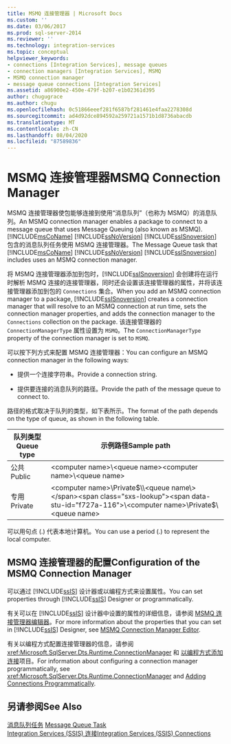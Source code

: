 ```yaml
---
title: MSMQ 连接管理器 | Microsoft Docs
ms.custom: ''
ms.date: 03/06/2017
ms.prod: sql-server-2014
ms.reviewer: ''
ms.technology: integration-services
ms.topic: conceptual
helpviewer_keywords:
- connections [Integration Services], message queues
- connection managers [Integration Services], MSMQ
- MSMQ connection manager
- message queue connections [Integration Services]
ms.assetid: a86900e2-450e-479f-b207-e1b02361d395
author: chugugrace
ms.author: chugu
ms.openlocfilehash: 0c51866eeef281f6587bf281461e4faa2278308d
ms.sourcegitcommit: ad4d92dce894592a259721a1571b1d8736abacdb
ms.translationtype: MT
ms.contentlocale: zh-CN
ms.lasthandoff: 08/04/2020
ms.locfileid: "87589836"
---
```

# <a name="msmq-connection-manager"></a><span data-ttu-id="f727a-102">MSMQ 连接管理器</span><span class="sxs-lookup"><span data-stu-id="f727a-102">MSMQ Connection Manager</span></span>
  <span data-ttu-id="f727a-103">MSMQ 连接管理器使包能够连接到使用“消息队列”（也称为 MSMQ）的消息队列。</span><span class="sxs-lookup"><span data-stu-id="f727a-103">An MSMQ connection manager enables a package to connect to a message queue that uses Message Queuing (also known as MSMQ).</span></span> <span data-ttu-id="f727a-104">[!INCLUDE[msCoName](../../includes/msconame-md.md)] [!INCLUDE[ssNoVersion](../../includes/ssnoversion-md.md)] [!INCLUDE[ssISnoversion](../../includes/ssisnoversion-md.md)] 包含的消息队列任务使用 MSMQ 连接管理器。</span><span class="sxs-lookup"><span data-stu-id="f727a-104">The Message Queue task that [!INCLUDE[msCoName](../../includes/msconame-md.md)] [!INCLUDE[ssNoVersion](../../includes/ssnoversion-md.md)] [!INCLUDE[ssISnoversion](../../includes/ssisnoversion-md.md)] includes uses an MSMQ connection manager.</span></span>  
  
 <span data-ttu-id="f727a-105">将 MSMQ 连接管理器添加到包时，[!INCLUDE[ssISnoversion](../../includes/ssisnoversion-md.md)] 会创建将在运行时解析 MSMQ 连接的连接管理器，同时还会设置该连接管理器的属性，并将该连接管理器添加到包的 `Connections` 集合。</span><span class="sxs-lookup"><span data-stu-id="f727a-105">When you add an MSMQ connection manager to a package, [!INCLUDE[ssISnoversion](../../includes/ssisnoversion-md.md)] creates a connection manager that will resolve to an MSMQ connection at run time, sets the connection manager properties, and adds the connection manager to the `Connections` collection on the package.</span></span> <span data-ttu-id="f727a-106">该连接管理器的 `ConnectionManagerType` 属性设置为 `MSMQ`。</span><span class="sxs-lookup"><span data-stu-id="f727a-106">The `ConnectionManagerType` property of the connection manager is set to `MSMQ`.</span></span>  
  
 <span data-ttu-id="f727a-107">可以按下列方式来配置 MSMQ 连接管理器：</span><span class="sxs-lookup"><span data-stu-id="f727a-107">You can configure an MSMQ connection manager in the following ways:</span></span>  
  
-   <span data-ttu-id="f727a-108">提供一个连接字符串。</span><span class="sxs-lookup"><span data-stu-id="f727a-108">Provide a connection string.</span></span>  
  
-   <span data-ttu-id="f727a-109">提供要连接的消息队列的路径。</span><span class="sxs-lookup"><span data-stu-id="f727a-109">Provide the path of the message queue to connect to.</span></span>  
  
 <span data-ttu-id="f727a-110">路径的格式取决于队列的类型，如下表所示。</span><span class="sxs-lookup"><span data-stu-id="f727a-110">The format of the path depends on the type of queue, as shown in the following table.</span></span>  
  
|<span data-ttu-id="f727a-111">队列类型</span><span class="sxs-lookup"><span data-stu-id="f727a-111">Queue type</span></span>|<span data-ttu-id="f727a-112">示例路径</span><span class="sxs-lookup"><span data-stu-id="f727a-112">Sample path</span></span>|  
|----------------|-----------------|  
|<span data-ttu-id="f727a-113">公共</span><span class="sxs-lookup"><span data-stu-id="f727a-113">Public</span></span>|<span data-ttu-id="f727a-114">\<computer name>\\<queue name\></span><span class="sxs-lookup"><span data-stu-id="f727a-114">\<computer name>\\<queue name\></span></span>|  
|<span data-ttu-id="f727a-115">专用</span><span class="sxs-lookup"><span data-stu-id="f727a-115">Private</span></span>|<span data-ttu-id="f727a-116">\<computer name>\Private$\\<queue name\></span><span class="sxs-lookup"><span data-stu-id="f727a-116">\<computer name>\Private$\\<queue name\></span></span>|  
  
 <span data-ttu-id="f727a-117">可以用句点 (.) 代表本地计算机。</span><span class="sxs-lookup"><span data-stu-id="f727a-117">You can use a period (.) to represent the local computer.</span></span>  
  
## <a name="configuration-of-the-msmq-connection-manager"></a><span data-ttu-id="f727a-118">MSMQ 连接管理器的配置</span><span class="sxs-lookup"><span data-stu-id="f727a-118">Configuration of the MSMQ Connection Manager</span></span>  
 <span data-ttu-id="f727a-119">可以通过 [!INCLUDE[ssIS](../../includes/ssis-md.md)] 设计器或以编程方式来设置属性。</span><span class="sxs-lookup"><span data-stu-id="f727a-119">You can set properties through [!INCLUDE[ssIS](../../includes/ssis-md.md)] Designer or programmatically.</span></span>  
  
 <span data-ttu-id="f727a-120">有关可以在 [!INCLUDE[ssIS](../../includes/ssis-md.md)] 设计器中设置的属性的详细信息，请参阅 [MSMQ 连接管理器编辑器](../msmq-connection-manager-editor.md)。</span><span class="sxs-lookup"><span data-stu-id="f727a-120">For more information about the properties that you can set in [!INCLUDE[ssIS](../../includes/ssis-md.md)] Designer, see [MSMQ Connection Manager Editor](../msmq-connection-manager-editor.md).</span></span>  
  
 <span data-ttu-id="f727a-121">有关以编程方式配置连接管理器的信息，请参阅 <xref:Microsoft.SqlServer.Dts.Runtime.ConnectionManager> 和 [以编程方式添加连接](../building-packages-programmatically/adding-connections-programmatically.md)项目。</span><span class="sxs-lookup"><span data-stu-id="f727a-121">For information about configuring a connection manager programmatically, see <xref:Microsoft.SqlServer.Dts.Runtime.ConnectionManager> and [Adding Connections Programmatically](../building-packages-programmatically/adding-connections-programmatically.md).</span></span>  
  
## <a name="see-also"></a><span data-ttu-id="f727a-122">另请参阅</span><span class="sxs-lookup"><span data-stu-id="f727a-122">See Also</span></span>  
 <span data-ttu-id="f727a-123">[消息队列任务](../control-flow/message-queue-task.md) </span><span class="sxs-lookup"><span data-stu-id="f727a-123">[Message Queue Task](../control-flow/message-queue-task.md) </span></span>  
 [<span data-ttu-id="f727a-124">Integration Services (SSIS) 连接</span><span class="sxs-lookup"><span data-stu-id="f727a-124">Integration Services &#40;SSIS&#41; Connections</span></span>](integration-services-ssis-connections.md)  
  
  
